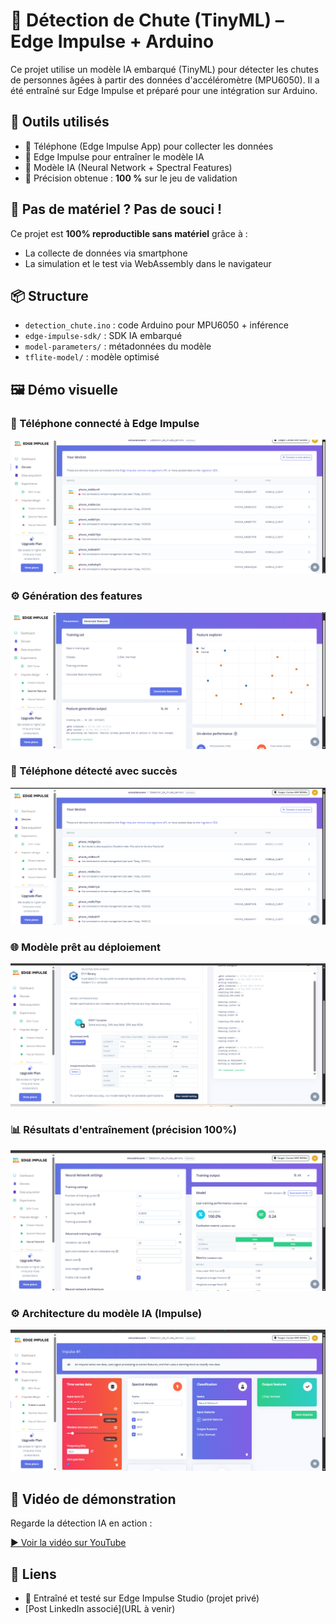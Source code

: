# 🧠 Détection de Chute (TinyML) – Edge Impulse + Arduino

Ce projet utilise un modèle IA embarqué (TinyML) pour détecter les chutes de personnes âgées à partir des données d'accéléromètre (MPU6050). Il a été entraîné sur Edge Impulse et préparé pour une intégration sur Arduino.



## 🔧 Outils utilisés
- 📱 Téléphone (Edge Impulse App) pour collecter les données
- 🤖 Edge Impulse pour entraîner le modèle IA
- 🧠 Modèle IA (Neural Network + Spectral Features)
- 🎯 Précision obtenue : **100 %** sur le jeu de validation


## 🚫 Pas de matériel ? Pas de souci !
Ce projet est **100% reproductible sans matériel** grâce à :
- La collecte de données via smartphone
- La simulation et le test via WebAssembly dans le navigateur


## 📦 Structure
- `detection_chute.ino` : code Arduino pour MPU6050 + inférence
- `edge-impulse-sdk/` : SDK IA embarqué
- `model-parameters/` : métadonnées du modèle
- `tflite-model/` : modèle optimisé


## 🖼 Démo visuelle

### 📱 Téléphone connecté à Edge Impulse
![connectphone](connectphone.png)

### ⚙️ Génération des features
![generate_feature](generate_feature.png)

### 🔄 Téléphone détecté avec succès
![phone_connected](phone_connected.png)

### 🌐 Modèle prêt au déploiement
![web_deployment](web_deployment.png)

### 📊 Résultats d'entraînement (précision 100%)
![Accuracy](accuracy_result.png)

### ⚙️ Architecture du modèle IA (Impulse)
![Impulse Design](impulse_design.png)

## 🎥 Vidéo de démonstration

Regarde la détection IA en action :

[▶️ Voir la vidéo sur YouTube](https://youtube.com/shorts/MApXynli6vY?si=t-S4XPtjq8SCHfLB)

## 🔗 Liens
- 📡 Entraîné et testé sur Edge Impulse Studio (projet privé)
- [Post LinkedIn associé](URL à venir)

